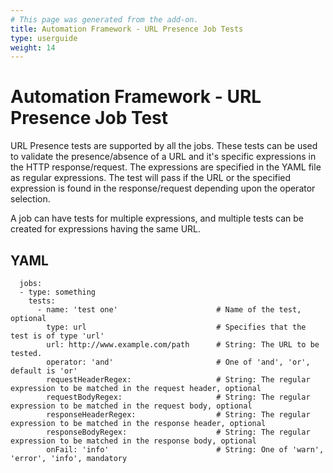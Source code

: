 ```yaml
---
# This page was generated from the add-on.
title: Automation Framework - URL Presence Job Tests
type: userguide
weight: 14
---
```


# Automation Framework - URL Presence Job Test

URL Presence tests are supported by all the jobs. These tests can be used to validate the presence/absence of a URL and it's specific expressions in the HTTP response/request. The expressions are specified in the YAML file as regular expressions. The test will pass if the URL or the specified expression is found in the response/request depending upon the operator selection.

A job can have tests for multiple expressions, and multiple tests can be created for expressions having the same URL.

## YAML

```
  jobs:
  - type: something
    tests:
      - name: 'test one'                      # Name of the test, optional
        type: url                             # Specifies that the test is of type 'url'
        url: http://www.example.com/path      # String: The URL to be tested.
        operator: 'and'                       # One of 'and', 'or', default is 'or'
        requestHeaderRegex:                   # String: The regular expression to be matched in the request header, optional
        requestBodyRegex:                     # String: The regular expression to be matched in the request body, optional
        responseHeaderRegex:                  # String: The regular expression to be matched in the response header, optional
        responseBodyRegex:                    # String: The regular expression to be matched in the response body, optional
        onFail: 'info'                        # String: One of 'warn', 'error', 'info', mandatory
```
